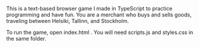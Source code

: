 This is a text-based browser game I made in TypeScript to practice programming and have fun. You are a merchant who buys and sells goods, traveling between Helsiki, Tallinn, and Stockholm.

To run the game, open index.html . You will need scripts.js and styles.css in the same folder.
